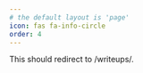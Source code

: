 ```yaml
---
# the default layout is 'page'
icon: fas fa-info-circle
order: 4
---
```


This should redirect to /writeups/.